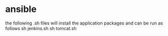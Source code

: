 # ansible
the following .sh files will install the application packages and can be run as follows
sh jenkins.sh
sh tomcat.sh
